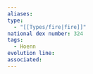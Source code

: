 ```yaml
---
aliases: 
type:
  - "[[Types/fire|fire]]"
national dex number: 324
tags:
  - Hoenn
evolution line: 
associated:
---
```

